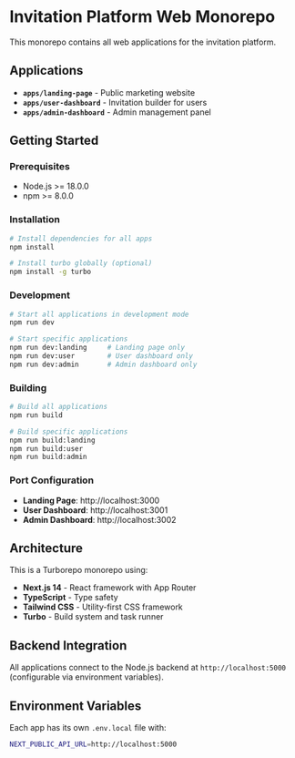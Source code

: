 # Invitation Platform Web Monorepo

This monorepo contains all web applications for the invitation platform.

## Applications

- **`apps/landing-page`** - Public marketing website
- **`apps/user-dashboard`** - Invitation builder for users
- **`apps/admin-dashboard`** - Admin management panel

## Getting Started

### Prerequisites

- Node.js >= 18.0.0
- npm >= 8.0.0

### Installation

```bash
# Install dependencies for all apps
npm install

# Install turbo globally (optional)
npm install -g turbo
```

### Development

```bash
# Start all applications in development mode
npm run dev

# Start specific applications
npm run dev:landing     # Landing page only
npm run dev:user        # User dashboard only
npm run dev:admin       # Admin dashboard only
```

### Building

```bash
# Build all applications
npm run build

# Build specific applications
npm run build:landing
npm run build:user
npm run build:admin
```

### Port Configuration

- **Landing Page**: http://localhost:3000
- **User Dashboard**: http://localhost:3001
- **Admin Dashboard**: http://localhost:3002

## Architecture

This is a Turborepo monorepo using:

- **Next.js 14** - React framework with App Router
- **TypeScript** - Type safety
- **Tailwind CSS** - Utility-first CSS framework
- **Turbo** - Build system and task runner

## Backend Integration

All applications connect to the Node.js backend at `http://localhost:5000` (configurable via environment variables).

## Environment Variables

Each app has its own `.env.local` file with:

```bash
NEXT_PUBLIC_API_URL=http://localhost:5000
```
